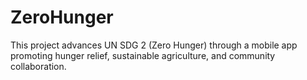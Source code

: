 # ZeroHunger
This project advances UN SDG 2 (Zero Hunger) through a mobile app promoting hunger relief, sustainable agriculture, and community collaboration.

